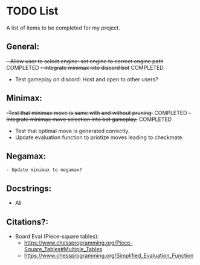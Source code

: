 # TODO List

A list of items to be completed for my project.

## General:
~~- Allow user to select engine: set engine to correct engine path~~ COMPLETED
~~- Integrate minimax into discord bot~~ COMPLETED
- Test gameplay on discord: Host and open to other users?

## Minimax:
~~-Test that minimax move is same with and without pruning.~~ COMPLETED
~~- Integrate minimax move selection into bot gameplay.~~ COMPLETED
- Test that optimal move is generated correctly.
- Update evaluation function to priotize moves leading to checkmate.

## Negamax:
    - Update minimax to negamax?

## Docstrings:
- All

## Citations?:
- Board Eval (Piece-square tables):
    - https://www.chessprogramming.org/Piece-Square_Tables#Multiple_Tables
    - https://www.chessprogramming.org/Simplified_Evaluation_Function